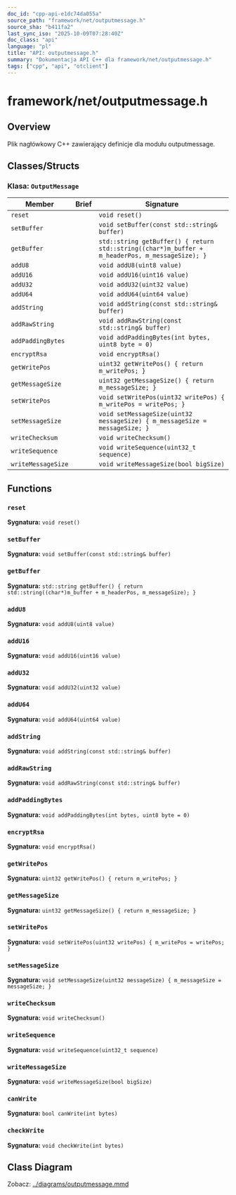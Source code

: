 ```yaml
---
doc_id: "cpp-api-e1dc74da055a"
source_path: "framework/net/outputmessage.h"
source_sha: "b411fa2"
last_sync_iso: "2025-10-09T07:28:40Z"
doc_class: "api"
language: "pl"
title: "API: outputmessage.h"
summary: "Dokumentacja API C++ dla framework/net/outputmessage.h"
tags: ["cpp", "api", "otclient"]
---
```


# framework/net/outputmessage.h

## Overview

Plik nagłówkowy C++ zawierający definicje dla modułu outputmessage.

## Classes/Structs

### Klasa: `OutputMessage`

| Member | Brief | Signature |
|--------|-------|-----------|
| `reset` |  | `void reset()` |
| `setBuffer` |  | `void setBuffer(const std::string& buffer)` |
| `getBuffer` |  | `std::string getBuffer() { return std::string((char*)m_buffer + m_headerPos, m_messageSize); }` |
| `addU8` |  | `void addU8(uint8 value)` |
| `addU16` |  | `void addU16(uint16 value)` |
| `addU32` |  | `void addU32(uint32 value)` |
| `addU64` |  | `void addU64(uint64 value)` |
| `addString` |  | `void addString(const std::string& buffer)` |
| `addRawString` |  | `void addRawString(const std::string& buffer)` |
| `addPaddingBytes` |  | `void addPaddingBytes(int bytes, uint8 byte = 0)` |
| `encryptRsa` |  | `void encryptRsa()` |
| `getWritePos` |  | `uint32 getWritePos() { return m_writePos; }` |
| `getMessageSize` |  | `uint32 getMessageSize() { return m_messageSize; }` |
| `setWritePos` |  | `void setWritePos(uint32 writePos) { m_writePos = writePos; }` |
| `setMessageSize` |  | `void setMessageSize(uint32 messageSize) { m_messageSize = messageSize; }` |
| `writeChecksum` |  | `void writeChecksum()` |
| `writeSequence` |  | `void writeSequence(uint32_t sequence)` |
| `writeMessageSize` |  | `void writeMessageSize(bool bigSize)` |

## Functions

### `reset`

**Sygnatura:** `void reset()`

### `setBuffer`

**Sygnatura:** `void setBuffer(const std::string& buffer)`

### `getBuffer`

**Sygnatura:** `std::string getBuffer() { return std::string((char*)m_buffer + m_headerPos, m_messageSize); }`

### `addU8`

**Sygnatura:** `void addU8(uint8 value)`

### `addU16`

**Sygnatura:** `void addU16(uint16 value)`

### `addU32`

**Sygnatura:** `void addU32(uint32 value)`

### `addU64`

**Sygnatura:** `void addU64(uint64 value)`

### `addString`

**Sygnatura:** `void addString(const std::string& buffer)`

### `addRawString`

**Sygnatura:** `void addRawString(const std::string& buffer)`

### `addPaddingBytes`

**Sygnatura:** `void addPaddingBytes(int bytes, uint8 byte = 0)`

### `encryptRsa`

**Sygnatura:** `void encryptRsa()`

### `getWritePos`

**Sygnatura:** `uint32 getWritePos() { return m_writePos; }`

### `getMessageSize`

**Sygnatura:** `uint32 getMessageSize() { return m_messageSize; }`

### `setWritePos`

**Sygnatura:** `void setWritePos(uint32 writePos) { m_writePos = writePos; }`

### `setMessageSize`

**Sygnatura:** `void setMessageSize(uint32 messageSize) { m_messageSize = messageSize; }`

### `writeChecksum`

**Sygnatura:** `void writeChecksum()`

### `writeSequence`

**Sygnatura:** `void writeSequence(uint32_t sequence)`

### `writeMessageSize`

**Sygnatura:** `void writeMessageSize(bool bigSize)`

### `canWrite`

**Sygnatura:** `bool canWrite(int bytes)`

### `checkWrite`

**Sygnatura:** `void checkWrite(int bytes)`

## Class Diagram

Zobacz: [../diagrams/outputmessage.mmd](../diagrams/outputmessage.mmd)
